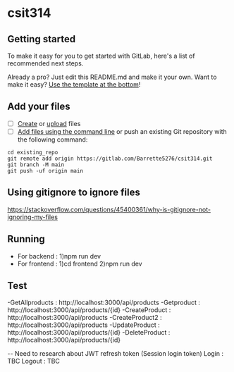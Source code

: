 # csit314 

## Getting started

To make it easy for you to get started with GitLab, here's a list of recommended next steps.

Already a pro? Just edit this README.md and make it your own. Want to make it easy? [Use the template at the bottom](#editing-this-readme)!

## Add your files

- [ ] [Create](https://docs.gitlab.com/ee/user/project/repository/web_editor.html#create-a-file) or [upload](https://docs.gitlab.com/ee/user/project/repository/web_editor.html#upload-a-file) files
- [ ] [Add files using the command line](https://docs.gitlab.com/topics/git/add_files/#add-files-to-a-git-repository) or push an existing Git repository with the following command:

```
cd existing_repo
git remote add origin https://gitlab.com/Barrette5276/csit314.git
git branch -M main
git push -uf origin main
```
## Using gitignore to ignore files
https://stackoverflow.com/questions/45400361/why-is-gitignore-not-ignoring-my-files


## Running  
- For backend : 1)npm run dev
- For frontend : 1)cd frontend 
                 2)npm run dev


## Test
-GetAllproducts : http://localhost:3000/api/products
-Getproduct : http://localhost:3000/api/products/{id}
-CreateProduct : http://localhost:3000/api/products
-CreateProduct2 : http://localhost:3000/api/products
-UpdateProduct : http://localhost:3000/api/products/{id}
-DeleteProduct : http://localhost:3000/api/products/{id}

-- Need to research about JWT refresh token (Session login token)
Login : TBC
Logout  : TBC